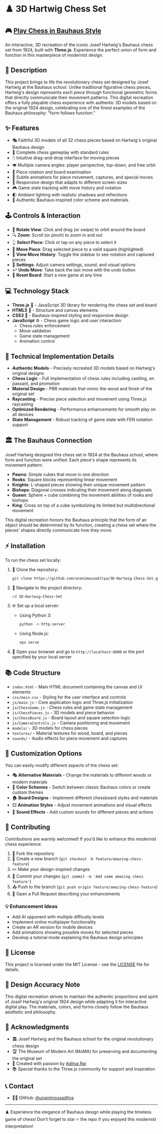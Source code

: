 # ♟️ 3D Hartwig Chess Set

## 🎮 [Play Chess in Bauhaus Style](https://unanimousaditya.github.io/3D-Hartwig-Chess-Set/)

An interactive, 3D recreation of the iconic Josef Hartwig's Bauhaus chess set from 1924, built with **Three.js**. Experience the perfect union of form and function in this masterpiece of modernist design.

## 🏰 Description

This project brings to life the revolutionary chess set designed by Josef Hartwig at the Bauhaus school. Unlike traditional figurative chess pieces, Hartwig's design represents each piece through functional geometric forms that directly communicate their movement patterns. This digital recreation offers a fully playable chess experience with authentic 3D models based on the original 1924 design, celebrating one of the finest examples of the Bauhaus philosophy: "form follows function."

## ✨ Features

- 🎭 Faithful 3D models of all 32 chess pieces based on Hartwig's original Bauhaus design
- 🏁 Complete chess gameplay with standard rules
- 🖱️ Intuitive drag-and-drop interface for moving pieces
- 👁️ Multiple camera angles: player perspective, top-down, and free orbit
- 🔄 Piece rotation and board examination
- 💫 Subtle animations for piece movement, captures, and special moves
- 📱 Responsive design that adapts to different screen sizes
- 🎮 Game state tracking with move history and notation
- 🌓 Ambient lighting with realistic shadows and reflections
- 🎨 Authentic Bauhaus-inspired color scheme and materials

## 🕹️ Controls & Interaction

- 🔄 **Rotate View**: Click and drag (or swipe) to orbit around the board
- 🔍 **Zoom**: Scroll (or pinch) to zoom in and out
- 👆 **Select Piece**: Click or tap on any piece to select it
- 🚶 **Move Piece**: Drag selected piece to a valid square (highlighted)
- 📜 **View Move History**: Toggle the sidebar to see notation and captured pieces
- 🔧 **Settings**: Adjust camera settings, sound, and visual options
- ↩️ **Undo Move**: Take back the last move with the undo button
- 🔁 **Reset Board**: Start a new game at any time

## 💻 Technology Stack

- **Three.js** 🧊 - JavaScript 3D library for rendering the chess set and board
- **HTML5** 📝 - Structure and canvas elements
- **CSS3** 🎨 - Bauhaus-inspired styling and responsive design
- **JavaScript** ⚙️ - Chess game logic and user interaction:
  - Chess rules enforcement
  - Move validation
  - Game state management
  - Animation control

## 🧪 Technical Implementation Details

- **Authentic Models** - Precisely recreated 3D models based on Hartwig's original designs
- **Chess Logic** - Full implementation of chess rules including castling, en passant, and promotion
- **Material Design** - PBR materials that mimic the wood and finish of the original set
- **Raycasting** - Precise piece selection and movement using Three.js raycasting
- **Optimized Rendering** - Performance enhancements for smooth play on all devices
- **State Management** - Robust tracking of game state with FEN notation support

## 🏛️ The Bauhaus Connection

Josef Hartwig designed this chess set in 1924 at the Bauhaus school, where form and function were unified. Each piece's shape represents its movement pattern:
- **Pawns**: Simple cubes that move in one direction
- **Rooks**: Square blocks representing linear movement
- **Knights**: L-shaped pieces showing their unique movement pattern
- **Bishops**: Diagonal crosses indicating their movement along diagonals
- **Queen**: Sphere + cube combining the movement abilities of rooks and bishops
- **King**: Cross on top of a cube symbolizing its limited but multidirectional movement

This digital recreation honors the Bauhaus principle that the form of an object should be determined by its function, creating a chess set where the pieces' shapes directly communicate how they move.

## ⚡ Installation

To run the chess set locally:

1. 📂 Clone the repository:
   ```bash
   git clone https://github.com/unanimousaditya/3D-Hartwig-Chess-Set.git
   ```

2. 📁 Navigate to the project directory:
   ```bash
   cd 3D-Hartwig-Chess-Set
   ```

3. 🌐 Set up a local server:
   - Using Python 3:
     ```bash
     python -m http.server
     ```
   - Using Node.js:
     ```bash
     npx serve
     ```

4. 🎲 Open your browser and go to `http://localhost:8000` or the port specified by your local server

## 📚 Code Structure

- `index.html` - Main HTML document containing the canvas and UI elements
- `css/main.css` - Styling for the user interface and controls
- `js/main.js` - Core application logic and Three.js initialization
- `js/ChessGame.js` - Chess rules and game state management
- `js/ChessPieces.js` - 3D models and piece behavior
- `js/ChessBoard.js` - Board layout and square selection logic
- `js/CameraControls.js` - Camera positioning and movement
- `models/` - 3D models for chess pieces
- `textures/` - Material textures for wood, board, and pieces
- `sounds/` - Audio effects for piece movement and captures

## 🎨 Customization Options

You can easily modify different aspects of the chess set:

- 🎭 **Alternative Materials** - Change the materials to different woods or modern materials
- 🌈 **Color Schemes** - Switch between classic Bauhaus colors or create custom themes
- 🏠 **Board Designs** - Implement different chessboard styles and materials
- 🎞️ **Animation Styles** - Adjust movement animations and visual effects
- 🎵 **Sound Effects** - Add custom sounds for different pieces and actions

## 🤝 Contributing

Contributions are warmly welcomed! If you'd like to enhance this modernist chess experience:

1. 🍴 Fork the repository
2. 🌿 Create a new branch (`git checkout -b feature/amazing-chess-feature`)
3. ✏️ Make your design-inspired changes
4. 💾 Commit your changes (`git commit -m 'Add some amazing chess feature'`)
5. 📤 Push to the branch (`git push origin feature/amazing-chess-feature`)
6. 🔁 Open a Pull Request describing your enhancements

### 💡 Enhancement Ideas
- Add AI opponent with multiple difficulty levels
- Implement online multiplayer functionality
- Create an AR version for mobile devices
- Add animations showing possible moves for selected pieces
- Develop a tutorial mode explaining the Bauhaus design principles

## 📄 License

This project is licensed under the MIT License - see the [LICENSE](LICENSE) file for details.

## 🎨 Design Accuracy Note

This digital recreation strives to maintain the authentic proportions and spirit of Josef Hartwig's original 1924 design while adapting it for interactive digital play. The materials, colors, and forms closely follow the Bauhaus aesthetic and philosophy.

## 👏 Acknowledgments

- 🏛️ Josef Hartwig and the Bauhaus school for the original revolutionary chess design
- 🏆 The Museum of Modern Art (MoMA) for preserving and documenting the original set
- 🙏 Created with passion by [Aditya Raj](https://github.com/unanimousaditya)
- 📚 Special thanks to the Three.js community for support and inspiration

## 📞 Contact

- 👨‍💻 GitHub: [@unanimousaditya](https://github.com/unanimousaditya)

---
♟️ Experience the elegance of Bauhaus design while playing the timeless game of chess! Don't forget to star ⭐ the repo if you enjoyed this modernist interpretation!
